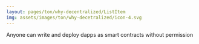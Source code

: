 ```yaml
---
layout: pages/ton/why-decentralized/ListItem
img: assets/images/ton/why-decetralized/icon-4.svg
---
```


Anyone can write and deploy dapps as smart contracts without permission